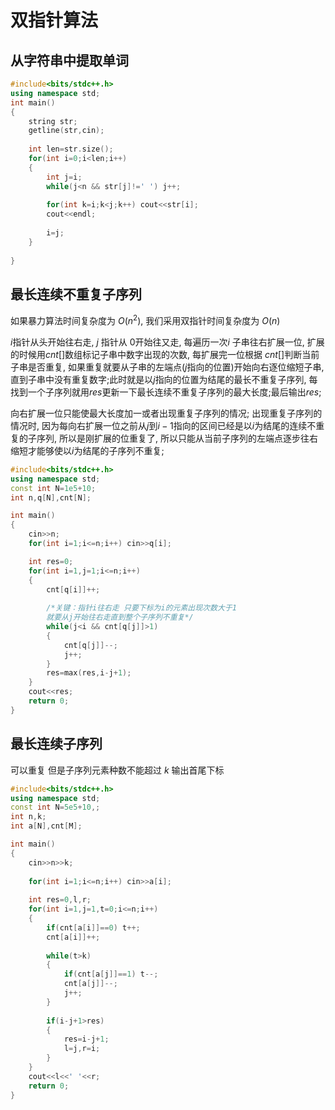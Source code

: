 # 双指针算法

## 从字符串中提取单词

```c++
#include<bits/stdc++.h>
using namespace std;
int main()
{
    string str;
    getline(str,cin);
    
    int len=str.size();
    for(int i=0;i<len;i++)
    {
        int j=i;
        while(j<n && str[j]!=' ') j++;
        
        for(int k=i;k<j;k++) cout<<str[i];
        cout<<endl;
        
        i=j;
    }
    
}
```

## 最长连续不重复子序列

如果暴力算法时间复杂度为 $O(n^2)$, 我们采用双指针时间复杂度为 $O(n)$

$i$指针从头开始往右走, $j$ 指针从 $0$开始往又走, 每遍历一次$i$ 子串往右扩展一位, 扩展的时候用$cnt[]$数组标记子串中数字出现的次数, 每扩展完一位根据 $cnt[]$判断当前子串是否重复, 如果重复就要从子串的左端点($j$指向的位置)开始向右逐位缩短子串, 直到子串中没有重复数字;此时就是以$j$指向的位置为结尾的最长不重复子序列, 每找到一个子序列就用$res$更新一下最长连续不重复子序列的最大长度;最后输出$res$;

向右扩展一位只能使最大长度加一或者出现重复子序列的情况; 出现重复子序列的情况时, 因为每向右扩展一位之前从$j$到$i-1$指向的区间已经是以$i$为结尾的连续不重复的子序列, 所以是刚扩展的位重复了, 所以只能从当前子序列的左端点逐步往右缩短才能够使以$i$为结尾的子序列不重复;

```c++
#include<bits/stdc++.h>
using namespace std;
const int N=1e5+10;
int n,q[N],cnt[N];

int main()
{
    cin>>n;
    for(int i=1;i<=n;i++) cin>>q[i];

    int res=0;
    for(int i=1,j=1;i<=n;i++)
    {
        cnt[q[i]]++;
        
        /*关键：指针i往右走 只要下标为i的元素出现次数大于1 
        就要从j开始往右走直到整个子序列不重复*/
        while(j<i && cnt[q[j]]>1)  
        {
            cnt[q[j]]--;
            j++;
        }
        res=max(res,i-j+1);
    }
    cout<<res;
    return 0;
}
```

## 最长连续子序列

可以重复 但是子序列元素种数不能超过 $k$ 输出首尾下标

```c++
#include<bits/stdc++.h>
using namespace std;
const int N=5e5+10,;
int n,k;
int a[N],cnt[M];

int main()
{
    cin>>n>>k;
    
    for(int i=1;i<=n;i++) cin>>a[i];
    
    int res=0,l,r;
    for(int i=1,j=1,t=0;i<=n;i++)
    {
        if(cnt[a[i]]==0) t++;
        cnt[a[i]]++;
        
        while(t>k)
        {
            if(cnt[a[j]]==1) t--;
            cnt[a[j]]--;
            j++;
        }
        
        if(i-j+1>res)
        {
            res=i-j+1;
            l=j,r=i;
        }
    }
    cout<<l<<' '<<r;
    return 0;
}
```

